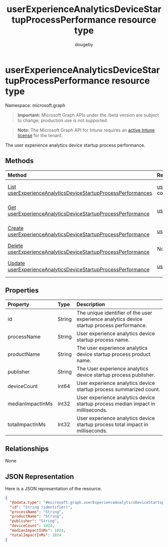 ﻿---
title: "userExperienceAnalyticsDeviceStartupProcessPerformance resource type"
description: "The user experience analytics device startup process performance."
author: "dougeby"
localization_priority: Normal
ms.prod: "intune"
doc_type: resourcePageType
---

# userExperienceAnalyticsDeviceStartupProcessPerformance resource type

Namespace: microsoft.graph

> **Important:** Microsoft Graph APIs under the /beta version are subject to change; production use is not supported.

> **Note:** The Microsoft Graph API for Intune requires an [active Intune license](https://go.microsoft.com/fwlink/?linkid=839381) for the tenant.

The user experience analytics device startup process performance.

## Methods

| Method                                                                                                                                                  | Return Type                                                                                                                                                | Description                                                                                                                                                                                       |
| :------------------------------------------------------------------------------------------------------------------------------------------------------ | :--------------------------------------------------------------------------------------------------------------------------------------------------------- | :------------------------------------------------------------------------------------------------------------------------------------------------------------------------------------------------ |
| [List userExperienceAnalyticsDeviceStartupProcessPerformances](../api/intune-devices-userexperienceanalyticsdevicestartupprocessperformance-list.md)    | [userExperienceAnalyticsDeviceStartupProcessPerformance](../resources/intune-devices-userexperienceanalyticsdevicestartupprocessperformance.md) collection | List properties and relationships of the [userExperienceAnalyticsDeviceStartupProcessPerformance](../resources/intune-devices-userexperienceanalyticsdevicestartupprocessperformance.md) objects. |
| [Get userExperienceAnalyticsDeviceStartupProcessPerformance](../api/intune-devices-userexperienceanalyticsdevicestartupprocessperformance-get.md)       | [userExperienceAnalyticsDeviceStartupProcessPerformance](../resources/intune-devices-userexperienceanalyticsdevicestartupprocessperformance.md)            | Read properties and relationships of the [userExperienceAnalyticsDeviceStartupProcessPerformance](../resources/intune-devices-userexperienceanalyticsdevicestartupprocessperformance.md) object.  |
| [Create userExperienceAnalyticsDeviceStartupProcessPerformance](../api/intune-devices-userexperienceanalyticsdevicestartupprocessperformance-create.md) | [userExperienceAnalyticsDeviceStartupProcessPerformance](../resources/intune-devices-userexperienceanalyticsdevicestartupprocessperformance.md)            | Create a new [userExperienceAnalyticsDeviceStartupProcessPerformance](../resources/intune-devices-userexperienceanalyticsdevicestartupprocessperformance.md) object.                              |
| [Delete userExperienceAnalyticsDeviceStartupProcessPerformance](../api/intune-devices-userexperienceanalyticsdevicestartupprocessperformance-delete.md) | None                                                                                                                                                       | Deletes a [userExperienceAnalyticsDeviceStartupProcessPerformance](../resources/intune-devices-userexperienceanalyticsdevicestartupprocessperformance.md).                                        |
| [Update userExperienceAnalyticsDeviceStartupProcessPerformance](../api/intune-devices-userexperienceanalyticsdevicestartupprocessperformance-update.md) | [userExperienceAnalyticsDeviceStartupProcessPerformance](../resources/intune-devices-userexperienceanalyticsdevicestartupprocessperformance.md)            | Update the properties of a [userExperienceAnalyticsDeviceStartupProcessPerformance](../resources/intune-devices-userexperienceanalyticsdevicestartupprocessperformance.md) object.                |

## Properties

| Property         | Type   | Description                                                                                |
| :--------------- | :----- | :----------------------------------------------------------------------------------------- |
| id               | String | The unique identifier of the user experience analytics device startup process performance. |
| processName      | String | User experience analytics device startup process name.                                     |
| productName      | String | The user experience analytics device startup process product name.                         |
| publisher        | String | The User experience analytics device startup process publisher.                            |
| deviceCount      | Int64  | User experience analytics device startup process summarized count.                         |
| medianImpactInMs | Int32  | User experience analytics device startup process median impact in milliseconds.            |
| totalImpactInMs  | Int32  | User experience analytics device startup process total impact in milliseconds.             |

## Relationships

None

## JSON Representation

Here is a JSON representation of the resource.

<!-- {
  "blockType": "resource",
  "keyProperty": "id",
  "@odata.type": "microsoft.graph.userExperienceAnalyticsDeviceStartupProcessPerformance"
}
-->

```json
{
  "@odata.type": "#microsoft.graph.userExperienceAnalyticsDeviceStartupProcessPerformance",
  "id": "String (identifier)",
  "processName": "String",
  "productName": "String",
  "publisher": "String",
  "deviceCount": 1024,
  "medianImpactInMs": 1024,
  "totalImpactInMs": 1024
}
```
